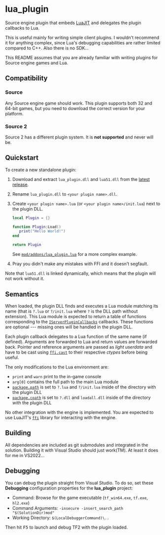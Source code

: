 # lua_plugin

Source engine plugin that embeds [LuaJIT][LuaJIT] and delegates the plugin
callbacks to Lua.

This is useful mainly for writing simple client plugins. I wouldn't recommend it
for anything complex, since Lua's debugging capabilities are rather limited
compared to C++. Also there is no SDK...

This README assumes that you are already familiar with writing plugins for
Source engine games and Lua.


## Compatibility


### Source

Any Source engine game should work. This plugin supports both 32 and 64-bit
games, but you need to download the correct version for your platform.


### Source 2

Source 2 has a different plugin system. It is **not supported** and never will
be.


## Quickstart

To create a new standalone plugin:

1. Download and extract `lua_plugin.dll` and `lua51.dll` from the
   [latest release](https://github.com/jooonior/lua_plugin/releases/latest).

2. Rename `lua_plugin.dll` to `<your plugin name>.dll`.

3. Create `<your plugin name>.lua` (or `<your plugin name>/init.lua`) next to
   the plugin DLL.

   ```lua
   local Plugin = {}

   function Plugin:Load()
      print("Hello World!")
   end

   return Plugin
   ```

   See [`mod/addons/lua_plugin.lua`](mod/addons/lua_plugin.lua) for a more
   complex example.

4. Pray you didn't make any mistakes with FFI and it doesn't segfault.

Note that `lua51.dll` is linked dynamically, which means that the plugin will
not work without it.


## Semantics

When loaded, the plugin DLL finds and executes a Lua module matching its name
(that is `?.lua` or `?/init.lua` where `?` is the DLL path without extension).
This Lua module is expected to return a table of functions corresponding to the
[`IServerPluginCallbacks`][IServerPluginCallbacks] callbacks. These functions
are optional --- missing ones will be handled in the plugin DLL.

Each plugin callback delegates to a Lua function of the same name (if defined).
Arguments are forwarded to Lua and return values are forwarded back. Pointer and
reference arguments are passed as _light userdata_ and have to be cast using
[`ffi.cast`][ffi.cast] to their respective _ctypes_ before being useful.

The only modifications to the Lua environment are:

- `print` and `warn` print to the in-game console
- `arg[0]` contains the full path to the main Lua module
- [`package.path`][package.path] is set to `?.lua` and `?/init.lua` inside of
  the directory with the plugin DLL
- [`package.cpath`][package.cpath] is set to `?.dll` and `loadall.dll` inside of
  the directory with the plugin DLL

No other integration with the engine is implemented. You are expected to use
LuaJIT's [`ffi`][ffi] library for interacting with the engine.

## Building

All dependencies are included as git submodules and integrated in the solution.
Building it with Visual Studio should just work(TM). At least it does for me in
VS2022...


## Debugging

You can debug the plugin straight from Visual Studio. To do so, set these
**Debugging** configuration properties for the **lua_plugin** project:

- Command: Browse for the game executable (`tf_win64.exe`, `tf.exe`, `hl2.exe`)
- Command Arguments: `-insecure -insert_search_path "$(SolutionDir)mod"`
- Working Directory: `$(LocalDebuggerCommand)\..`

[LuaJIT]: https://luajit.org/
[IServerPluginCallbacks]: https://developer.valvesoftware.com/wiki/IServerPluginCallbacks
[ffi]: https://luajit.org/ext_ffi.html
[ffi.cast]: https://luajit.org/ext_ffi_api.html#ffi_cast
[package.path]: https://www.lua.org/manual/5.1/manual.html#pdf-package.path
[package.cpath]: https://www.lua.org/manual/5.1/manual.html#pdf-package.cpath

Then hit <kbd>F5</kbd> to launch and debug TF2 with the plugin loaded.
